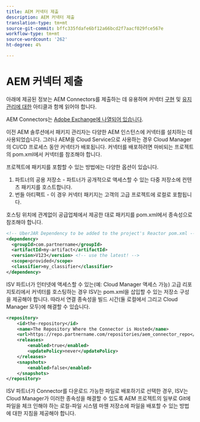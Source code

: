 ```yaml
---
title: AEM 커넥터 제출
description: AEM 커넥터 제출
translation-type: tm+mt
source-git-commit: bffc335fdafe6bf12a66bcd2f7aacf029fce567e
workflow-type: tm+mt
source-wordcount: '262'
ht-degree: 4%

---
```



AEM 커넥터 제출
===========================

아래에 제공된 정보는 AEM Connectors를 제출하는 데 유용하며 커넥터 [구현](implement.md) 및 [유지 관리에 대한](maintain.md) 아티클과 함께 읽어야 합니다.

AEM Connectors는 [Adobe Exchange에 나열되어 있습니다](https://partners.adobe.com/exchangeprogram/experiencecloud).

이전 AEM 솔루션에서 패키지 관리자는 다양한 AEM 인스턴스에 커넥터를 설치하는 데 사용되었습니다. 그러나 AEM을 Cloud Service으로 사용하는 경우 Cloud Manager의 CI/CD 프로세스 동안 커넥터가 배포됩니다. 커넥터를 배포하려면 마비되는 프로젝트의 pom.xml에서 커넥터를 참조해야 합니다.

프로젝트에 패키지를 포함할 수 있는 방법에는 다양한 옵션이 있습니다.

1. 파트너의 공용 저장소 - 파트너가 공개적으로 액세스할 수 있는 다중 저장소에 컨텐츠 패키지를 호스트합니다.
1. 번들 아티팩트 - 이 경우 커넥터 패키지는 고객의 고급 프로젝트에 로컬로 포함됩니다.

호스팅 위치에 관계없이 공급업체에서 제공한 대로 패키지를 pom.xml에서 종속성으로 참조해야 합니다.

```xml
<!-- UberJAR Dependency to be added to the project's Reactor pom.xml -->
<dependency>
  <groupId>com.partnername</groupId>
  <artifactId>my-artifact</artifactId>
  <version>V123</version> <!-- use the latest! -->
  <scope>provided</scope>
  <classifier>my_classifier</classifier>
</dependency>
```

ISV 파트너가 인터넷에 액세스할 수 있는(예: Cloud Manager 액세스 가능) 고급 리포지토리에서 커넥터를 호스팅하는 경우 ISV는 pom.xml을 삽입할 수 있는 저장소 구성을 제공해야 합니다. 따라서 연결 종속성을 빌드 시간(둘 로컬에서 그리고 Cloud Manager 모두)에 해결할 수 있습니다.

```xml
<repository>
    <id>the-repository</id>
    <name>The Repository Where the Connector is Hosted</name>
    <url>https://repo.partnername.com/repositories/aem_connector_repo</url>
    <releases>
        <enabled>true</enabled>
        <updatePolicy>never</updatePolicy>
    </releases>
    <snapshots>
        <enabled>false</enabled>
    </snapshots>
</repository>
```

ISV 파트너가 Connector를 다운로드 가능한 파일로 배포하기로 선택한 경우, ISV는 Cloud Manager가 이러한 종속성을 해결할 수 있도록 AEM 프로젝트의 일부로 Git에 파일을 체크 인해야 하는 로컬-파일 시스템 마웬 저장소에 파일을 배포할 수 있는 방법에 대한 지침을 제공해야 합니다.
